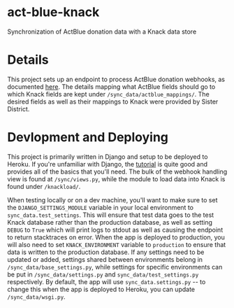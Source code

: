 # act-blue-knack
Synchronization of ActBlue donation data with a Knack data store

# Details

This project sets up an endpoint to process ActBlue donation webhooks,
as documented [here](https://secure.actblue.com/docs/webhooks). The
details mapping what ActBlue fields should go to which Knack fields
are kept under `/sync_data/actblue_mappings/`. The desired fields as
well as their mappings to Knack were provided by Sister District.

# Devlopment and Deploying

This project is primarily written in Django and setup to be deployed
to Heroku. If you're unfamiliar with Django, the
[tutorial](https://docs.djangoproject.com/en/1.11/intro/tutorial01/)
is quite good and provides all of the basics that you'll need. The
bulk of the webhook handling view is found at `/sync/views.py`, while
the module to load data into Knack is found under `/knackload/`.

When testing locally or on a dev machine, you'll want to make sure to
set the `DJANGO_SETTINGS_MODULE` variable in your local environment to
`sync_data.test_settings`. This will ensure that test data goes to
the test Knack database rather than the production database, as well
as setting `DEBUG` to `True` which will print logs to stdout as well
as causing the endpoint to return stacktraces on error. When the app
is deployed to production, you will also need to set
`KNACK_ENVIRONMENT` variable to `production` to ensure that data is
written to the production database. If any settings need to be updated
or added, settings shared between environments belong in
`/sync_data/base_settings.py`, while settings for specific
environments can be put in `/sync_data/settings.py` and
`sync_data/test_settings.py` respectively. By default, the app will use
`sync_data.settings.py` -- to change this when the app is deployed to
Heroku, you can update `/sync_data/wsgi.py`.